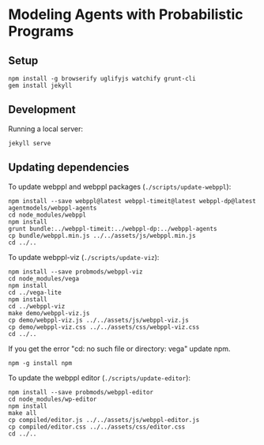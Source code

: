 # Modeling Agents with Probabilistic Programs

## Setup

~~~~
npm install -g browserify uglifyjs watchify grunt-cli
gem install jekyll
~~~~

## Development

Running a local server:

~~~~
jekyll serve
~~~~

## Updating dependencies

To update webppl and webppl packages (`./scripts/update-webppl`):

~~~~
npm install --save webppl@latest webppl-timeit@latest webppl-dp@latest agentmodels/webppl-agents
cd node_modules/webppl
npm install
grunt bundle:../webppl-timeit:../webppl-dp:../webppl-agents
cp bundle/webppl.min.js ../../assets/js/webppl.min.js
cd ../..
~~~~

To update webppl-viz (`./scripts/update-viz`):

~~~~
npm install --save probmods/webppl-viz
cd node_modules/vega
npm install
cd ../vega-lite
npm install
cd ../webppl-viz
make demo/webppl-viz.js
cp demo/webppl-viz.js ../../assets/js/webppl-viz.js
cp demo/webppl-viz.css ../../assets/css/webppl-viz.css
cd ../..
~~~~

If you get the error "cd: no such file or directory: vega" update npm.

~~~~
npm -g install npm
~~~~

To update the webppl editor (`./scripts/update-editor`):

~~~~
npm install --save probmods/webppl-editor
cd node_modules/wp-editor
npm install
make all
cp compiled/editor.js ../../assets/js/webppl-editor.js
cp compiled/editor.css ../../assets/css/editor.css
cd ../..
~~~~
